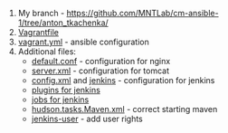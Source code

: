 1. My branch - https://github.com/MNTLab/cm-ansible-1/tree/anton_tkachenka/
2. [Vagrantfile](/vagrant/Vagrantfile)
3. [vagrant.yml](/vagrant/vagrant.yml) - ansible configuration
4. Additional files:
   - [default.conf](/vagrant/test/default.conf) - configuration for nginx
   - [server.xml](/vagrant/test/server.xml) - configuration for tomcat
   - [config.xml](/vagrant/test/config.xml) and [jenkins](/vagrant/test/jenkins) - configuration for jenkins
   - [plugins for jenkins](/vagrant/plugins/)
   - [jobs for jenkins](/vagrant/jobs/)
   - [hudson.tasks.Maven.xml](/vagrant/hudson.tasks.Maven.xml) - correct starting maven 
   - [jenkins-user](/vagrant/jenkins-user) - add user rights
   

